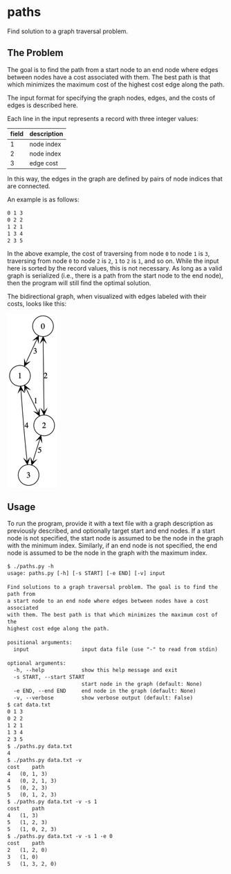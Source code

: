 # paths
Find solution to a graph traversal problem.

## The Problem

The goal is to find the path from a start node to an end node where edges between nodes have a cost associated with them.  The best path is that which minimizes the maximum cost of the highest cost edge along the path.

The input format for specifying the graph nodes, edges, and the costs of edges is described here.

Each line in the input represents a record with three integer values:

| field | description |
|-------|-------------|
| 1 | node index |
| 2 | node index |
| 3 | edge cost |

In this way, the edges in the graph are defined by pairs of node indices that are connected.

An example is as follows:

```
0 1 3
0 2 2
1 2 1
1 3 4
2 3 5
```

In the above example, the cost of traversing from node `0` to node `1` is `3`, traversing from node `0` to node `2` is `2`, `1` to `2` is `1`, and so on.  While the input here is sorted by the record values, this is not necessary.  As long as a valid graph is serialized (i.e., there is a path from the start node to the end node), then the program will still find the optimal solution.

The bidirectional graph, when visualized with edges labeled with their costs, looks like this:

![graph.png](graph.png)

## Usage
To run the program, provide it with a text file with a graph description as previously described, and optionally target start and end nodes.  If a start node is not specified, the start node is assumed to be the node in the graph with the minimum index.  Similarly, if an end node is not specified, the end node is assumed to be the node in the graph with the maximum index.

```
$ ./paths.py -h
usage: paths.py [-h] [-s START] [-e END] [-v] input

Find solutions to a graph traversal problem. The goal is to find the path from
a start node to an end node where edges between nodes have a cost associated
with them. The best path is that which minimizes the maximum cost of the
highest cost edge along the path.

positional arguments:
  input                 input data file (use "-" to read from stdin)

optional arguments:
  -h, --help            show this help message and exit
  -s START, --start START
                        start node in the graph (default: None)
  -e END, --end END     end node in the graph (default: None)
  -v, --verbose         show verbose output (default: False)
$ cat data.txt 
0 1 3
0 2 2
1 2 1
1 3 4
2 3 5
$ ./paths.py data.txt
4
$ ./paths.py data.txt -v
cost	path
4	(0, 1, 3)
4	(0, 2, 1, 3)
5	(0, 2, 3)
5	(0, 1, 2, 3)
$ ./paths.py data.txt -v -s 1
cost	path
4	(1, 3)
5	(1, 2, 3)
5	(1, 0, 2, 3)
$ ./paths.py data.txt -v -s 1 -e 0
cost	path
2	(1, 2, 0)
3	(1, 0)
5	(1, 3, 2, 0)
```

